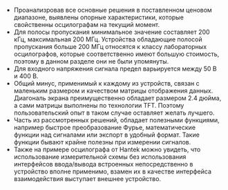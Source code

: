 - Проанализровав все основные решения в поставленном ценовом диапазоне, выявлены опорные характеристики, которые свойственны осцилографам на текущий момент.
- Для полосы пропускания минимальное значение составляет 200 кГц, максимальная 200 МГц. Устройства обладающие полосой пропускания больше 200 МГц относятся к классу лабораторных осцилографов, которые соответственно имеют большую стоимость, поэтому в данном разделе они не были упомянуты.
- Для входного напряжения сигнала предел варьируется между 50 В и 400 В.
- Общий минус, применимый к каждому из устройств, связан с маленьким размером и качеством матрицы отображения данных. Диагональ экрана преимущественно обладает размером 2.4 дюйма, а сами матрицы выполнены по технологии TFT. Поэтому пользовательский опыт в таком случае оставляет желать лучшего.
- Часть из рассмотренных решений, обладает полезными функциями, например быстрое преобразование Фурье, математические функции над сигналами или экспорт в удобный формат. Такие функции бывают крайне полезны при измерении сигналов.
- Также на примере осцилографа от Hantek можно увидеть, что использование измерительной схемы без использования интерфейсов ввода/вывода встроенных непосредственно в устройство вполне применимо, взамен их в качестве интерфейса взаимодействия выступает внешнее устройство.